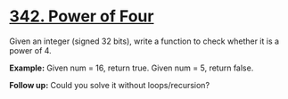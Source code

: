# [342. Power of Four](https://leetcode.com/problems/power-of-four/description)
Given an integer (signed 32 bits), write a function to check whether it is a power of 4.

**Example:**
Given num = 16, return true. Given num = 5, return false.

**Follow up:** Could you solve it without loops/recursion?
